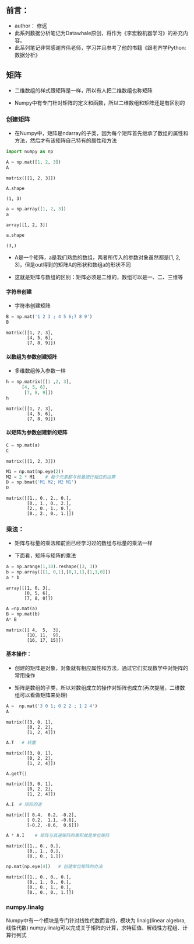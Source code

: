 
## 前言：
* author： 修远
* 此系列数据分析笔记为Datawhale原创，将作为《李宏毅机器学习》的补充内容。
* 此系列笔记非常感谢齐伟老师，学习并且参考了他的书籍《跟老齐学Python:数据分析》

## 矩阵
* 二维数组的样式跟矩阵是一样，所以有人把二维数组也称矩阵

* Numpy中有专门针对矩阵的定义和函数，所以二维数组和矩阵还是有区别的


### 创建矩阵
* 在Numpy中，矩阵是ndarray的子类，因为每个矩阵首先继承了数组的属性和方法，然后才有该矩阵自己特有的属性和方法


```python
import numpy as np
```


```python
A = np.mat([1, 2, 3])
A
```




    matrix([[1, 2, 3]])




```python
A.shape
```




    (1, 3)




```python
a = np.array([1, 2, 3])
a
```




    array([1, 2, 3])




```python
a.shape
```




    (3,)



* A是一个矩阵，a是我们熟悉的数组，两者所传入的参数对象虽然都是[1, 2, 3]，但是out得到的矩阵A的形状和数组a的形状不同

* 这就是矩阵与数组的区别：矩阵必须是二维的，数组可以是一、二、三维等


####  字符串创建
* 字符串创建矩阵


```python
B = np.mat('1 2 3 ; 4 5 6;7 8 9')
B
```




    matrix([[1, 2, 3],
            [4, 5, 6],
            [7, 8, 9]])



#### 以数组为参数创建矩阵
* 多维数组传入参数一样


```python
h = np.matrix([[1 ,2, 3],
      [4, 5, 6],
       [7, 8, 9]])
h
```




    matrix([[1, 2, 3],
            [4, 5, 6],
            [7, 8, 9]])



#### 以矩阵为参数创建新的矩阵


```python
C = np.mat(a)
C
```




    matrix([[1, 2, 3]])




```python
M1 = np.mat(np.eye(2))
M2 = 2 * M1    # 每个元素都与标量进行相应的运算
D = np.bmat('M1 M2; M2 M1')
D
```




    matrix([[1., 0., 2., 0.],
            [0., 1., 0., 2.],
            [2., 0., 1., 0.],
            [0., 2., 0., 1.]])



### 乘法：
* 矩阵与标量的乘法和前面已经学习过的数组与标量的乘法一样

* 下面看，矩阵与矩阵的乘法


```python
a = np.arange(1,10).reshape((3, 3))
b = np.array([[1, 0,1],[0,1,1],[1,1,0]])
a * b
```




    array([[1, 0, 3],
           [0, 5, 6],
           [7, 8, 0]])




```python
A =np.mat(a)
B = np.mat(b)
A* B
```




    matrix([[ 4,  5,  3],
            [10, 11,  9],
            [16, 17, 15]])



#### 基本操作：

* 创建的矩阵是对象，对象就有相应属性和方法，通过它们实现数学中对矩阵的常用操作

* 矩阵是数组的子类，所以对数组成立的操作对矩阵也成立(再次提醒，二维数组可以看做矩阵来处理)



```python
A =  np.mat('3 0 1; 0 2 2 ; 1 2 4')
A
```




    matrix([[3, 0, 1],
            [0, 2, 2],
            [1, 2, 4]])




```python
A.T   # 转置
```




    matrix([[3, 0, 1],
            [0, 2, 2],
            [1, 2, 4]])




```python
A.getT()
```




    matrix([[3, 0, 1],
            [0, 2, 2],
            [1, 2, 4]])




```python
A.I  # 矩阵的逆
```




    matrix([[ 0.4,  0.2, -0.2],
            [ 0.2,  1.1, -0.6],
            [-0.2, -0.6,  0.6]])




```python
A * A.I    # 矩阵与其逆矩阵的乘积就是单位矩阵
```




    matrix([[1., 0., 0.],
            [0., 1., 0.],
            [0., 0., 1.]])




```python
np.mat(np.eye(4))   # 创建单位矩阵的办法
```




    matrix([[1., 0., 0., 0.],
            [0., 1., 0., 0.],
            [0., 0., 1., 0.],
            [0., 0., 0., 1.]])



### numpy.linalg
Numpy中有一个模块是专门针对线性代数而言的，模块为 linalg(linear algebra,线性代数)
numpy.linalg可以完成关于矩阵的计算，求特征值、解线性方程组、计算行列式

